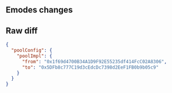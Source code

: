 ## Emodes changes

## Raw diff

```json
{
  "poolConfig": {
    "poolImpl": {
      "from": "0x1f69d4700B34A1D9F92E55235df414FcC02A8306",
      "to": "0x5DFb8c777C19d3cEdcDc7398d2EeF1FB0b9b05c9"
    }
  }
}
```
